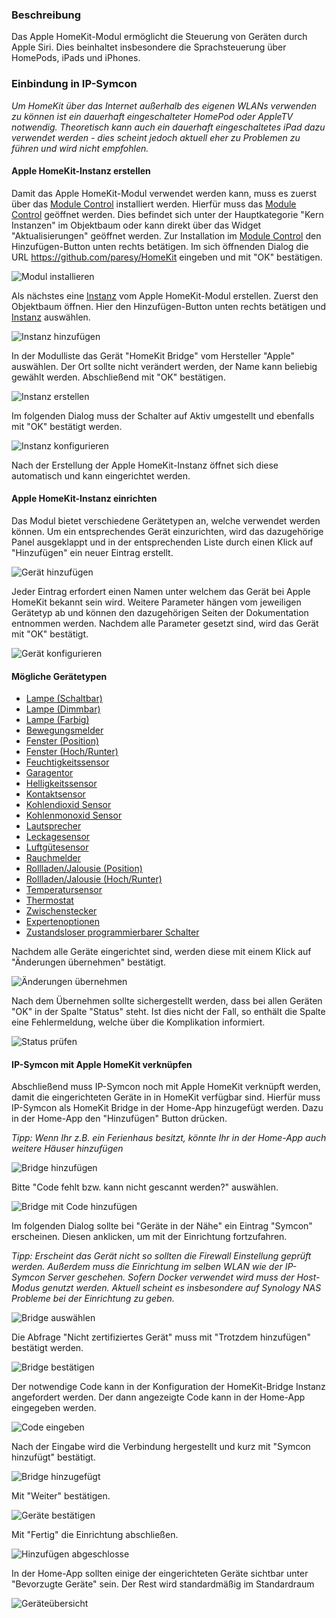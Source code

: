 <!-- Screenshots mit 1300px Breite erstellt -->

### Beschreibung

Das Apple HomeKit-Modul ermöglicht die Steuerung von Geräten durch Apple Siri. Dies beinhaltet insbesondere die Sprachsteuerung über HomePods, iPads und iPhones.

### Einbindung in IP-Symcon

_Um HomeKit über das Internet außerhalb des eigenen WLANs verwenden zu können ist ein dauerhaft eingeschalteter HomePod oder AppleTV notwendig. Theoretisch kann auch ein dauerhaft eingeschaltetes iPad dazu verwendet werden - dies scheint jedoch aktuell eher zu Problemen zu führen und wird nicht empfohlen._

<!--
<p>
    <iframe width="680" height="382" class="videoblock" id="tutorial-einrichten" frameborder="0"
            src="https://www.youtube.com/embed/xxxxxxx?rel=0&cc_load_policy=1">
    </iframe>
</p>
-->

#### Apple HomeKit-Instanz erstellen

Damit das Apple HomeKit-Modul verwendet werden kann, muss es zuerst über das [Module Control][modulecontrol] installiert werden. Hierfür muss das [Module Control][modulecontrol] geöffnet werden. Dies befindet sich unter der Hauptkategorie "Kern Instanzen" im Objektbaum oder kann direkt über das Widget "Aktualisierungen" geöffnet werden.
Zur Installation im [Module Control][modulecontrol] den Hinzufügen-Button unten rechts betätigen. Im sich öffnenden Dialog die URL https://github.com/paresy/HomeKit eingeben und mit "OK" bestätigen.

![Modul installieren][module]

Als nächstes eine [Instanz][instanzen] vom Apple HomeKit-Modul erstellen. Zuerst den Objektbaum öffnen. Hier den Hinzufügen-Button unten rechts betätigen und [Instanz][instanzen] auswählen.

![Instanz hinzufügen][add-instance]

In der Modulliste das Gerät "HomeKit Bridge" vom Hersteller "Apple" auswählen. Der Ort sollte nicht verändert werden, der Name kann beliebig gewählt werden. Abschließend mit "OK" bestätigen.

![Instanz erstellen][create-instance-1]

Im folgenden Dialog muss der Schalter auf Aktiv umgestellt und ebenfalls mit "OK" bestätigt werden.

![Instanz konfigurieren][create-instance-2]

Nach der Erstellung der Apple HomeKit-Instanz öffnet sich diese automatisch und kann eingerichtet werden.

#### Apple HomeKit-Instanz einrichten
Das Modul bietet verschiedene Gerätetypen an, welche verwendet werden können. Um ein entsprechendes Gerät einzurichten, wird das dazugehörige Panel ausgeklappt und in der entsprechenden Liste durch einen Klick auf "Hinzufügen" ein neuer Eintrag erstellt.

![Gerät hinzufügen][add-device-1]

Jeder Eintrag erfordert einen Namen unter welchem das Gerät bei Apple HomeKit bekannt sein wird. Weitere Parameter hängen vom jeweiligen Gerätetyp ab und können den dazugehörigen Seiten der Dokumentation entnommen werden. Nachdem alle Parameter gesetzt sind, wird das Gerät mit "OK" bestätigt.

![Gerät konfigurieren][add-device-2]

#### Mögliche Gerätetypen

* [Lampe (Schaltbar)][lampe-schaltbar]
* [Lampe (Dimmbar)][lampe-dimmbar]
* [Lampe (Farbig)][lampe-farbig]
* [Bewegungsmelder][bewegungsmelder]
* [Fenster (Position)][fenster-position]
* [Fenster (Hoch/Runter)][fenster-hoch-runter]
* [Feuchtigkeitssensor][feuchtigkeitssensor]
* [Garagentor][garagentor]
* [Helligkeitssensor][helligkeitssensor]
* [Kontaktsensor][kontaktsensor]
* [Kohlendioxid Sensor][kohlendioxid-sensor]
* [Kohlenmonoxid Sensor][kohlenmonoxid-sensor]
* [Lautsprecher][lautsprecher]
* [Leckagesensor][leckagesensor]
* [Luftgütesensor][luftguetesensor]
* [Rauchmelder][rauchmelder]
* [Rollladen/Jalousie (Position)][rollladen-jalousie-position]
* [Rollladen/Jalousie (Hoch/Runter)][rollladen-jalousie-hoch-runter]
* [Temperatursensor][temperatursensor]
* [Thermostat][thermostat]
* [Zwischenstecker][zwischenstecker]
* [Expertenoptionen][expertenoptionen]
* [Zustandsloser programmierbarer Schalter][zustandsloser-programmierbarer-schalter]

Nachdem alle Geräte eingerichtet sind, werden diese mit einem Klick auf "Änderungen übernehmen" bestätigt.

![Änderungen übernehmen][apply-changes]

Nach dem Übernehmen sollte sichergestellt werden, dass bei allen Geräten "OK" in der Spalte "Status" steht. Ist dies nicht der Fall, so enthält die Spalte eine Fehlermeldung, welche über die Komplikation informiert.

![Status prüfen][check]


#### IP-Symcon mit Apple HomeKit verknüpfen ####
Abschließend muss IP-Symcon noch mit Apple HomeKit verknüpft werden, damit die eingerichteten Geräte in in HomeKit verfügbar sind. Hierfür muss IP-Symcon als HomeKit Bridge in der Home-App hinzugefügt werden. Dazu in der Home-App den "Hinzufügen" Button drücken.

_Tipp: Wenn Ihr z.B. ein Ferienhaus besitzt, könnte Ihr in der Home-App auch weitere Häuser hinzufügen_

![Bridge hinzufügen][add-bridge-1]

Bitte "Code fehlt bzw. kann nicht gescannt werden?" auswählen.

![Bridge mit Code hinzufügen][add-bridge-2]

Im folgenden Dialog sollte bei "Geräte in der Nähe" ein Eintrag "Symcon" erscheinen. Diesen anklicken, um mit der Einrichtung fortzufahren.

_Tipp: Erscheint das Gerät nicht so sollten die Firewall Einstellung geprüft werden. Außerdem muss die Einrichtung im selben WLAN wie der IP-Symcon Server geschehen. Sofern Docker verwendet wird muss der Host-Modus genutzt werden. Aktuell scheint es insbesondere auf Synology NAS Probleme bei der Einrichtung zu geben._ 

![Bridge auswählen][add-bridge-3]

Die Abfrage "Nicht zertifiziertes Gerät" muss mit "Trotzdem hinzufügen" bestätigt werden. 

![Bridge bestätigen][add-bridge-4]

Der notwendige Code kann in der Konfiguration der HomeKit-Bridge Instanz angefordert werden. Der dann angezeigte Code kann in der Home-App eingegeben werden.

![Code eingeben][add-bridge-5]

Nach der Eingabe wird die Verbindung hergestellt und kurz mit "Symcon hinzufügt" bestätigt.
  
![Bridge hinzugefügt][add-bridge-6]

Mit "Weiter" bestätigen.

![Geräte bestätigen][add-bridge-7]

Mit "Fertig" die Einrichtung abschließen.

![Hinzufügen abgeschlosse][add-bridge-8]

In der Home-App sollten einige der eingerichteten Geräte sichtbar unter "Bevorzugte Geräte" sein. Der Rest wird standardmäßig im Standardraum 

![Geräteübersicht][add-bridge-9]

[add-bridge-1]: ../imgs/add-bridge-1.jpg
[add-bridge-2]: ../imgs/add-bridge-2.jpg
[add-bridge-3]: ../imgs/add-bridge-3.jpg
[add-bridge-4]: ../imgs/add-bridge-4.jpg
[add-bridge-5]: ../imgs/add-bridge-5.png
[add-bridge-6]: ../imgs/add-bridge-6.jpg
[add-bridge-7]: ../imgs/add-bridge-7.jpg
[add-bridge-8]: ../imgs/add-bridge-8.jpg
[add-bridge-9]: ../imgs/add-bridge-9.jpg
[add-device-1]: ../imgs/add-device-1.png
[add-device-2]: ../imgs/add-device-2.png
[add-instance]: ../imgs/add-instance.png
[apply-changes]: ../imgs/apply-changes.png
[check]: ../imgs/check.png
[create-instance-1]: ../imgs/create-instance-1.png
[create-instance-2]: ../imgs/create-instance-2.png
[module]: ../imgs/module.png

[modulecontrol]: https://www.symcon.de/service/dokumentation/modulreferenz/module-control/
[instanzen]: https://www.symcon.de/service/dokumentation/konzepte/instanzen/

[lampe-schaltbar]: types/lampe-schaltbar.md
[lampe-dimmbar]: types/lampe-dimmbar.md
[lampe-farbig]: types/lampe-farbig.md
[bewegungsmelder]: types/bewegungsmelder.md
[fenster-position]: types/fenster-position.md
[fenster-hoch-runter]: types/fenster-hoch-runter.md
[feuchtigkeitssensor]: types/feuchtigkeitssensor.md
[garagentor]: types/garagentor.md
[helligkeitssensor]: types/helligkeitssensor.md
[kontaktsensor]: types/kontaktsensor.md
[kohlendioxid-sensor]: types/kohlendioxid-sensor.md
[kohlenmonoxid-sensor]: types/kohlenmonoxid-sensor.md
[lautsprecher]: types/lautsprecher.md
[leckagesensor]: types/leckagesensor.md
[luftguetesensor]: types/luftguetesensor.md
[rauchmelder]: types/rauchmelder.md
[rollladen-jalousie-position]: types/rollladen-jalousie-position.md
[rollladen-jalousie-hoch-runter]: types/rollladen-jalousie-hoch-runter.md
[temperatursensor]: types/temperatursensor.md
[thermostat]: types/thermostat.md
[zwischenstecker]: types/zwischenstecker.md
[expertenoptionen]: types/expertenoptionen.md
[zustandsloser-programmierbarer-schalter]: types/zustandsloser-programmierbarer-schalter.md
